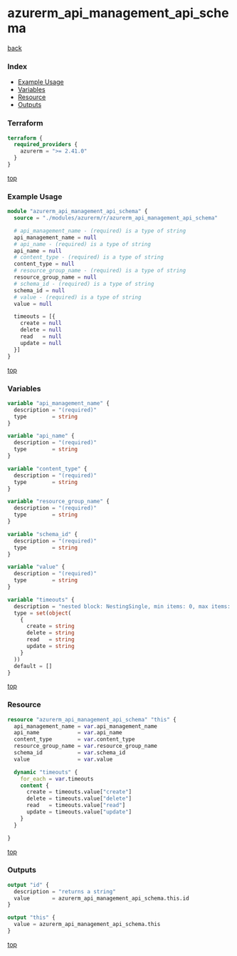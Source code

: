 # azurerm_api_management_api_schema

[back](../azurerm.md)

### Index

- [Example Usage](#example-usage)
- [Variables](#variables)
- [Resource](#resource)
- [Outputs](#outputs)

### Terraform

```terraform
terraform {
  required_providers {
    azurerm = ">= 2.41.0"
  }
}
```

[top](#index)

### Example Usage

```terraform
module "azurerm_api_management_api_schema" {
  source = "./modules/azurerm/r/azurerm_api_management_api_schema"

  # api_management_name - (required) is a type of string
  api_management_name = null
  # api_name - (required) is a type of string
  api_name = null
  # content_type - (required) is a type of string
  content_type = null
  # resource_group_name - (required) is a type of string
  resource_group_name = null
  # schema_id - (required) is a type of string
  schema_id = null
  # value - (required) is a type of string
  value = null

  timeouts = [{
    create = null
    delete = null
    read   = null
    update = null
  }]
}
```

[top](#index)

### Variables

```terraform
variable "api_management_name" {
  description = "(required)"
  type        = string
}

variable "api_name" {
  description = "(required)"
  type        = string
}

variable "content_type" {
  description = "(required)"
  type        = string
}

variable "resource_group_name" {
  description = "(required)"
  type        = string
}

variable "schema_id" {
  description = "(required)"
  type        = string
}

variable "value" {
  description = "(required)"
  type        = string
}

variable "timeouts" {
  description = "nested block: NestingSingle, min items: 0, max items: 0"
  type = set(object(
    {
      create = string
      delete = string
      read   = string
      update = string
    }
  ))
  default = []
}
```

[top](#index)

### Resource

```terraform
resource "azurerm_api_management_api_schema" "this" {
  api_management_name = var.api_management_name
  api_name            = var.api_name
  content_type        = var.content_type
  resource_group_name = var.resource_group_name
  schema_id           = var.schema_id
  value               = var.value

  dynamic "timeouts" {
    for_each = var.timeouts
    content {
      create = timeouts.value["create"]
      delete = timeouts.value["delete"]
      read   = timeouts.value["read"]
      update = timeouts.value["update"]
    }
  }

}
```

[top](#index)

### Outputs

```terraform
output "id" {
  description = "returns a string"
  value       = azurerm_api_management_api_schema.this.id
}

output "this" {
  value = azurerm_api_management_api_schema.this
}
```

[top](#index)